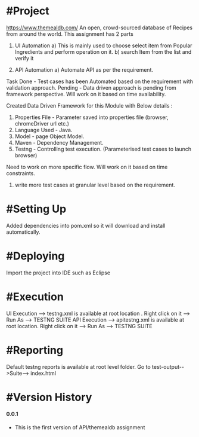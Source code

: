 #Project
=================
https://www.themealdb.com/ An open, crowd-sourced database of Recipes from around the world. 
This assignment has 2 parts
1. UI Automation 
a) This is mainly used to choose  select item from Popular Ingredients and perform operation on it.
b) search Item from the list and verify it

2. API Automation 
a) Automate API as per the requirement.

Task Done - Test cases has been Automated based on the requirement with validation approach.
Pending - Data driven approach is pending from framework perspective. Will work on it based on time availability.


Created Data Driven Framework for this Module with Below details :
1. Properties File - Parameter saved into properties file (browser, chromeDriver url etc.)
2. Language Used - Java.
3. Model - page Object Model.
4. Maven - Dependency Management.
5. Testng - Controlling test execution. (Parameterised test cases to launch browser)

Need to work on more specific flow. Will work on it based on time constraints.
1. write more test cases at granular level based on the requirement.

#Setting Up
=================
Added dependencies into pom.xml so it will download and install automatically. 


#Deploying
=================
Import the project into IDE such as Eclipse 

#Execution
===========
UI Execution --> testng.xml is available at root location . Right click on it —> Run As —> TESTNG SUITE
API Execution --> apitestng.xml is available at root location.  Right click on it —> Run As —> TESTNG SUITE

#Reporting
===========
Default testng reports is available at root level folder. Go to test-output-->Suite--> index.html


#Version History
=================
#### 0.0.1
- This is the first version of API/themealdb  assignment 

